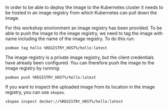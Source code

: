 In order to be able to deploy the image to the Kubernetes cluster it needs to be hosted in an image registry from which Kubernetes can pull down the image.

For this workshop environment an image registry has been provided. To be able to push the image to the image registry, we need to tag the image with name including the name of the image registry. To do this run:

```execute
podman tag hello %REGISTRY_HOST%/hello:latest
```

The image registry is a private image registry, but the client credentials have already been configured. You can therefore push the image to the image registry by running:

```execute
podman push %REGISTRY_HOST%/hello:latest
```

If you want to inspect the uploaded image from its location in the image registry, you can use ``skopeo``.

```execute
skopeo inspect docker://%REGISTRY_HOST%/hello:latest
```
